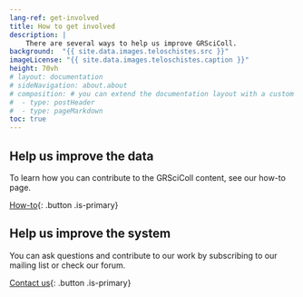 ```yaml
---
lang-ref: get-involved
title: How to get involved
description: |
    There are several ways to help us improve GRSciColl.
background:  "{{ site.data.images.teloschistes.src }}"
imageLicense: "{{ site.data.images.teloschistes.caption }}"
height: 70vh
# layout: documentation
# sideNavigation: about.about
# composition: # you can extend the documentation layout with a custom composition
#  - type: postHeader
#  - type: pageMarkdown
toc: true
---
```


## Help us improve the data

To learn how you can contribute to the GRSciColl content, see our how-to page.

[How-to](/how-to){: .button .is-primary}

## Help us improve the system

You can ask questions and contribute to our work by subscribing to our mailing list or check our forum.

[Contact us](/contact){: .button .is-primary}
